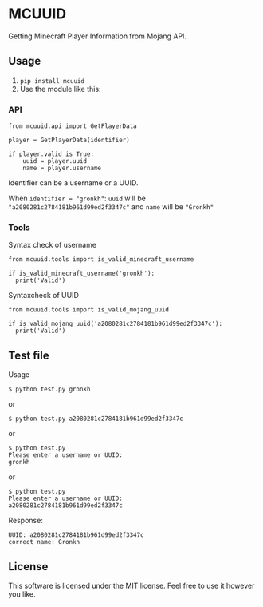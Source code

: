 # MCUUID
Getting Minecraft Player Information from Mojang API.

## Usage
1. `pip install mcuuid`
2. Use the module like this:

### API
```
from mcuuid.api import GetPlayerData

player = GetPlayerData(identifier)

if player.valid is True:
    uuid = player.uuid
    name = player.username
```

Identifier can be a username or a UUID.

When `identifier = "gronkh"`:
`uuid` will be `"a2080281c2784181b961d99ed2f3347c"`
and `name` will be `"Gronkh"`


### Tools
Syntax check of username
```
from mcuuid.tools import is_valid_minecraft_username

if is_valid_minecraft_username('gronkh'):
  print('Valid')
```

Syntaxcheck of UUID
```
from mcuuid.tools import is_valid_mojang_uuid

if is_valid_mojang_uuid('a2080281c2784181b961d99ed2f3347c'):
  print('Valid')
```

## Test file
Usage
```
$ python test.py gronkh
```
or
```
$ python test.py a2080281c2784181b961d99ed2f3347c
```
or
```
$ python test.py
Please enter a username or UUID:
gronkh
```
or
```
$ python test.py
Please enter a username or UUID:
a2080281c2784181b961d99ed2f3347c
```

Response:
```
UUID: a2080281c2784181b961d99ed2f3347c
correct name: Gronkh
```

## License
This software is licensed under the MIT license. Feel free to use it however you like.
